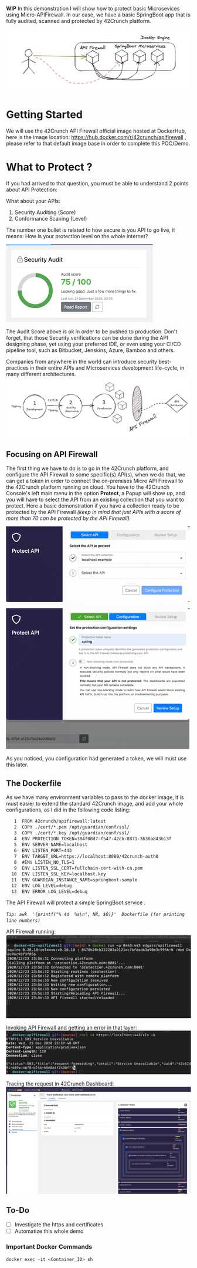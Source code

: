 **WIP**
In this demonstration I will show how to protect basic Microsevices using Micro-APIFirewall. In our case, we have a basic SpringBoot app that is fully audited, scanned and protected by 42Crunch platform.

![Example that we will demonstrante](https://github.com/edgars/docker-42c-apifirewall/raw/main/images/demo.png)

# Getting Started
We will use the 42Crunch API Firewall official image hosted at DockerHub, here is the image location: https://hub.docker.com/r/42crunch/apifirewall , please refer to that default image base in order to complete this POC/Demo. 

# What to Protect ? 

If you had arrived to that question, you must be able to understand 2 points about API Protection: 

What about your APIs: 
 1. Security Auditing (Score)
 2. Conformance Scaning (Level)

The number one bullet is related to how secure is you API to go live, it means: How is your protection level on the whole internet? 

![enter image description here](https://github.com/edgars/docker-42c-apifirewall/raw/main/images/security_audit.png)

The Audit Score above is ok in order to be pushed to production. Don't forget, that those Security verifications can be done during the API designing phase, yet using your preferred IDE, or even using your CI/CD pipeline tool, such as Bitbucket, Jenskins, Azure, Bamboo and others. 

Companies from anywhere in the world can introduce security best-practices in their entire APIs and Microservices development life-cycle, in many different architectures. 
![enter image description here](https://github.com/edgars/docker-42c-apifirewall/raw/main/images/flow-with-42crunch.png)
## Focusing on API Firewall

The first thing we have to do is to go in the 42Crunch platform, and configure the API Firewall to some specific(s) API(s), when we do that, we can get a token in order to connect the on-premises Micro API Firewall to the 42Crunch platform running on cloud.  You have to the 42Crunch Console's left main menu in the option **Protect**, a Popup will show up, and you will have to select the API from an existing collection that you want to protect.  Here a basic demonstration if you have a collection ready to be protected by the API Firewall *(keep in mind that just APIs with a score of more than 70 can be protected by the API Firewall).* 

![Parte 1](https://github.com/edgars/docker-42c-apifirewall/blob/main/images/configure-scan.gif?raw=true)

![enter image description here](https://github.com/edgars/docker-42c-apifirewall/blob/main/images/configure-scan_part2.gif?raw=true)

As you noticed, you configuration had generated a token, we will must use this later. 

## The Dockerfile
As we have many environment variables to pass to the docker image, it is must easier to extend the standard 42Crunch image, and add your whole configurations, as I did in the following code listing: 
```
   1  FROM 42crunch/apifirewall:latest
   2  COPY ./cert/*.pem /opt/guardian/conf/ssl/
   3  COPY ./cert/*.key /opt/guardian/conf/ssl/
   4  ENV PROTECTION_TOKEN=384f00d7-f547-42cb-8871-3630a843b13f
   5  ENV SERVER_NAME=localhost
   6  ENV LISTEN_PORT=443
   7  ENV TARGET_URL=https://localhost:8080/42crunch-auth0
   8  #ENV LISTEN_NO_TLS=1
   9  ENV LISTEN_SSL_CERT=fullchain-cert-with-ca.pem
  10  ENV LISTEN_SSL_KEY=localhost.key
  11  ENV GUARDIAN_INSTANCE_NAME=springboot-sample
  12  ENV LOG_LEVEL=debug
  13  ENV ERROR_LOG_LEVEL=debug
 ``` 
The API Firewall will protect a simple SpringBoot service .

*`Tip: awk  '{printf("% 4d  %s\n", NR, $0)}'  Dockerfile (for printing line numbers)`* 

API Firewall running:
![enter image description here](https://github.com/edgars/docker-42c-apifirewall/blob/main/images/firewall_running.png?raw=true)

Invoking API Firewall and getting an error in that layer:
![enter image description here](https://github.com/edgars/docker-42c-apifirewall/blob/main/images/firewall_curl.png?raw=true)

Tracing the request in 42Crunch Dashboard:
![enter image description here](https://github.com/edgars/docker-42c-apifirewall/blob/main/images/Firewall_running_dashboard.png?raw=true)

## To-Do

 - [ ] Investigate the https and certificates 
 - [ ] Automatize this whole demo

### Important Docker Commands

    docker exec -it <Container_ID> sh

